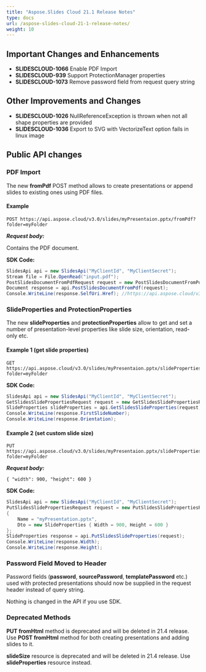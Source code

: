 ```yaml
---
title: "Aspose.Slides Cloud 21.1 Release Notes"
type: docs
url: /aspose-slides-cloud-21-1-release-notes/
weight: 10
---
```


## **Important Changes and Enhancements**
- **SLIDESCLOUD-1066** Enable PDF Import
- **SLIDESCLOUD-939** Support ProtectionManager properties
- **SLIDESCLOUD-1073** Remove password field from request query string

## **Other Improvements and Changes**
- **SLIDESCLOUD-1026** NullReferenceException is thrown when not all shape properties are provided
- **SLIDESCLOUD-1036** Export to SVG with VectorizeText option fails in linux image

## **Public API changes**
### **PDF Import**
The new **fromPdf** POST method allows to create presentations or append slides to existing ones using PDF files.
#### **Example**

```
POST https://api.aspose.cloud/v3.0/slides/myPresentaion.pptx/fromPdf?folder=myFolder
```

***Request body:***

Contains the PDF document.

**SDK Code:**

```csharp
SlidesApi api = new SlidesApi("MyClientId", "MyClientSecret");
Stream file = File.OpenRead("input.pdf");
PostSlidesDocumentFromPdfRequest request = new PostSlidesDocumentFromPdfRequest { Name = "Sales.pptx", Pdf = file };
Document response = api.PostSlidesDocumentFromPdf(request);
Console.WriteLine(response.SelfUri.Href); //https://api.aspose.cloud/v3.0/slides/Sales.pptx
```

### **SlideProperties and ProtectionProperties**
The new **slideProperties** and **protectionProperties** allow to get and set a number of presentation-level properties like slide size, orientation, read-only etc.
#### **Example 1 (get slide properties)**

```
GET https://api.aspose.cloud/v3.0/slides/myPresentaion.pptx/slideProperties?folder=myFolder
```

**SDK Code:**

```csharp
SlidesApi api = new SlidesApi("MyClientId", "MyClientSecret");
GetSlidesSlidePropertiesRequest request = new GetSlidesSlidePropertiesRequest { Name = "myPresentation.pptx" };
SlideProperties slideProperties = api.GetSlidesSlideProperties(request);
Console.WriteLine(response.FirstSlideNumber);
Console.WriteLine(response.Orientation);
```

#### **Example 2 (set custom slide size)**

```
PUT https://api.aspose.cloud/v3.0/slides/myPresentaion.pptx/slideProperties?folder=myFolder
```

***Request body:***

```
{ "width": 900, "height": 600 }
```

**SDK Code:**

```csharp
SlidesApi api = new SlidesApi("MyClientId", "MyClientSecret");
PutSlidesSlidePropertiesRequest request = new PutSlidesSlidePropertiesRequest
{
    Name = "myPresentation.pptx",
    Dto = new SlideProperties { Width = 900, Height = 600 }
};
SlideProperties response = api.PutSlidesSlideProperties(request);
Console.WriteLine(response.Width);
Console.WriteLine(response.Height);
```

### **Password Field Moved to Header**
Password fields (**password**, **sourcePassword**, **templatePassword** etc.) used with protected presentations should now be supplied in the request header instead of query string.

Nothing is changed in the API if you use SDK.

### **Deprecated Methods**
**PUT fromHtml** method is deprecated and will be deleted in 21.4 release. Use **POST fromHtml** method for both creating presentations and adding slides to it.

**slideSize** resource is deprecated and will be deleted in 21.4 release. Use **slideProperties** resource instead.
